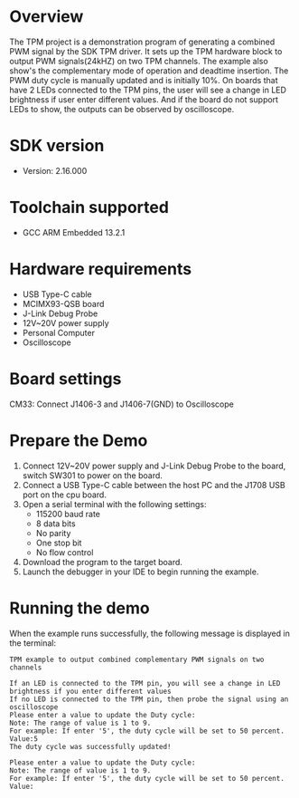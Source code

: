 Overview
========
The TPM project is a demonstration program of generating a combined PWM signal by the SDK TPM driver. It sets up the TPM
hardware block to output PWM signals(24kHZ) on two TPM channels. The example also show's the complementary mode of operation
and deadtime insertion. The PWM duty cycle is manually updated and is initially 10%.
On boards that have 2 LEDs connected to the TPM pins, the user will see
a change in LED brightness if user enter different values.
And if the board do not support LEDs to show, the outputs can be observed by oscilloscope.

SDK version
===========
- Version: 2.16.000

Toolchain supported
===================
- GCC ARM Embedded  13.2.1

Hardware requirements
=====================
- USB Type-C cable
- MCIMX93-QSB board
- J-Link Debug Probe
- 12V~20V power supply
- Personal Computer
- Oscilloscope

Board settings
==============
CM33: Connect J1406-3 and J1406-7(GND) to Oscilloscope

Prepare the Demo
================
1.  Connect 12V~20V power supply and J-Link Debug Probe to the board, switch SW301 to power on the board.
2.  Connect a USB Type-C cable between the host PC and the J1708 USB port on the cpu board.
3.  Open a serial terminal with the following settings:
    - 115200 baud rate
    - 8 data bits
    - No parity
    - One stop bit
    - No flow control
4.  Download the program to the target board.
5.  Launch the debugger in your IDE to begin running the example.

Running the demo
================
When the example runs successfully, the following message is displayed in the terminal:

~~~~~~~~~~~~~~~~~~~~~~~~~~~~~~~~~~~~~~~~~~~~~~~~~~~~~~~~~~~~~~~~~~~~~~~~~~~~~~
TPM example to output combined complementary PWM signals on two channels

If an LED is connected to the TPM pin, you will see a change in LED brightness if you enter different values
If no LED is connected to the TPM pin, then probe the signal using an oscilloscope
Please enter a value to update the Duty cycle:
Note: The range of value is 1 to 9.
For example: If enter '5', the duty cycle will be set to 50 percent.
Value:5
The duty cycle was successfully updated!

Please enter a value to update the Duty cycle:
Note: The range of value is 1 to 9.
For example: If enter '5', the duty cycle will be set to 50 percent.
Value:
~~~~~~~~~~~~~~~~~~~~~~~~~~~~~~~~~~~~~~~~~~~~~~~~~~~~~~~~~~~~~~~~~~~~~~~~~~~~~~
